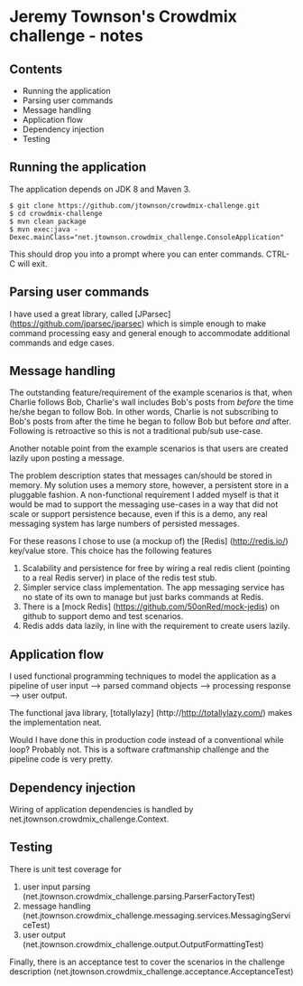 # Jeremy Townson's Crowdmix challenge - notes

## Contents
* Running the application
* Parsing user commands
* Message handling
* Application flow
* Dependency injection
* Testing

## Running the application

The application depends on JDK 8 and Maven 3.

    $ git clone https://github.com/jtownson/crowdmix-challenge.git
    $ cd crowdmix-challenge
    $ mvn clean package
    $ mvn exec:java -Dexec.mainClass="net.jtownson.crowdmix_challenge.ConsoleApplication" 

This should drop you into a prompt where you can enter commands. CTRL-C will exit.

## Parsing user commands

I have used a great library, called [JParsec] (https://github.com/jparsec/jparsec) which is simple enough to 
make command processing easy and general enough to accommodate additional commands and edge cases. 
 
## Message handling

The outstanding feature/requirement of the example scenarios is that, when Charlie follows Bob, Charlie's wall includes Bob's posts 
from *before* the time he/she began to follow Bob. In other words, Charlie is not subscribing to Bob's posts from after the
time he began to follow Bob but before *and* after. Following is retroactive so this is not a traditional pub/sub use-case.

Another notable point from the example scenarios is that users are created lazily upon posting a message.

The problem description states that messages can/should be stored in memory. My solution uses a memory store, however, a persistent store in a pluggable fashion. A non-functional requirement I added myself is that it would be mad to support the messaging use-cases in a way that did not
scale or support persistence because, even if this is a demo, any real messaging system has large numbers of persisted messages.

For these reasons I chose to use (a mockup of) the [Redis] (http://redis.io/) key/value store. This choice has the following features

1. Scalability and persistence for free by wiring a real redis client (pointing to a real Redis server) in place of the redis test stub.
2. Simpler service class implementation. The app messaging service has no state of its own to manage but just barks commands at Redis.
3. There is a [mock Redis] (https://github.com/50onRed/mock-jedis) on github to support demo and test scenarios.
4. Redis adds data lazily, in line with the requirement to create users lazily.

## Application flow

I used functional programming techniques to model the application as
a pipeline of user input --> parsed command objects --> processing response --> user output. 

The functional java library, [totallylazy] (http://http://totallylazy.com/) makes the implementation neat.
 
Would I have done this in production code instead of a conventional while loop? Probably not. This is a software craftmanship
challenge and the pipeline code is very pretty.

## Dependency injection

Wiring of application dependencies is handled by net.jtownson.crowdmix_challenge.Context.

## Testing

There is unit test coverage for

1. user input parsing (net.jtownson.crowdmix_challenge.parsing.ParserFactoryTest)
2. message handling (net.jtownson.crowdmix_challenge.messaging.services.MessagingServiceTest)
3. user output (net.jtownson.crowdmix_challenge.output.OutputFormattingTest)

Finally, there is an acceptance test to cover the scenarios in the challenge description 
(net.jtownson.crowdmix_challenge.acceptance.AcceptanceTest)
